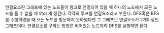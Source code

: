 연결요소란 그래프에 있는 노드들이 링크로 연결되어 있을 때 하나의 노드에서 모든 노드를 돌 수 없을 때 여러 개 생긴다.
각각의 루프를 연결요소라고 부른다.
DFS혹은 BFS를 수행하였을 때 모든 노드를 방문하지 못하였다면 그 그래프는 연결요소가 2개이상인 그래프이다.
연결요소를 구하는 방법은 비어있는 노드끼리 DFS를 실행하면 된다.